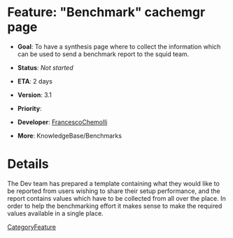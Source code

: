 # Feature: "Benchmark" cachemgr page

  - **Goal**: To have a synthesis page where to collect the information
    which can be used to send a benchmark report to the squid team.

  - **Status**: *Not started*

<!-- end list -->

  - **ETA**: 2 days

  - **Version**: 3.1

  - **Priority**:

  - **Developer**:
    [FrancescoChemolli](https://wiki.squid-cache.org/Features/BenchmarkCacheMgrPage/FrancescoChemolli#)

  - **More**: KnowledgeBase/Benchmarks

# Details

The Dev team has prepared a template containing what they would like to
be reported from users wishing to share their setup performance, and the
report contains values which have to be collected from all over the
place. In order to help the benchmarking effort it makes sense to make
the required values available in a single place.

[CategoryFeature](https://wiki.squid-cache.org/Features/BenchmarkCacheMgrPage/CategoryFeature#)
